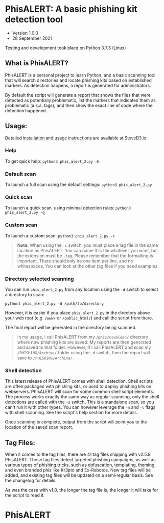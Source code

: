 # PhisALERT: A basic phishing kit detection tool

* Version 1.0.0
* 28 September 2021

Testing and development took place on Python 3.7.3 (Linux)

## What is PhisALERT?
PhisALERT is a personal project to learn Python, and a basic scanning tool that will search directories and locate phishing kits based on established markers. As detection happens, a report is generated for administrators.

By default the script will generate a report that shows the files that were detected as potentially problematic, list the markers that indicated them as problematic (a.k.a. tags), and then show the exact line of code where the detection happened.


## Usage:

Detailed [installation and usage instructions](https://steved3.io/data/Kit-Hunter-2.0-Getting-Started/2021/09/07/) are available at SteveD3.io

### Help
To get quick help: `python3 phis_alert_2.py -h`

### Default scan
To launch a full scan using the default settings:
`python3 phis_alert_2.py`

### Quick scan
To launch a quick scan, using minimal detection rules:
`python3 phis_alert_2.py -q`

### Custom scan
To launch a custom scan:
`python3 phis_alert_2.py -c`

>**Note:** When using the `-c` switch, you must place a tag file in the same location as PhisALERT. You can name this file whatever you want, but the extension must be `.tag`. Please remember that the formatting is important. There should only be one item per line, and no whitespaces. You can look at the other tag files if you need examples.

### Directory selected scanning
You can run `phis_alert_2.py` from any location using the `-d` switch to select a directory to scan:

`python3 phis_alert_2.py -d /path/to/directory`

However, it is easier if you place `phis_alert_2.py` in the directory above your web root (e.g. `/www/` or `/public_html/`) and call the script from there.

The final report will be generated in the directory being scanned.

>In my usage, I call PhisALERT from my `/phis/download/` directory where new phishing kits are saved. My reports are then generated and saved to that folder. However, if I call PhisALERT and scan my `/PHISHING/Archive/` folder using the `-d` switch, then the report will save to `/PHISHING/Archive/`.

### Shell detection
This latest release of PhisALERT comes with shell detection. Shell scripts are often packaged with phishing kits, or used to deploy phishing kits on webservers. PhisALERT will scan for some common shell script elements. The process works exactly the same way as regular scanning, only the shell detections are called with the `-s` switch. This is a standalone scan, so you can't run it with other types. You can however leverage the `-m` and `-l` flags with shell scanning. See the script's help section for more details.

Once scanning is complete, output from the script will point you to the location of the saved scan report.

## Tag Files:

When it comes to the tag files, there are 41 tag files shipping with v2.5.8 PhisALERT. These tag files detect targeted phishing campaigns, as well as various types of phishing tricks, such as obfuscation, templating, theming, and even branded phis like Kr3pto and Ex-Robotos. New tag files will be added, and existing tag files will be updated on a semi-regular basis. See the changelog for details.

As was the case with v1.0, the longer the tag file is, the longer it will take for the script to read it.
# PhisALERT
